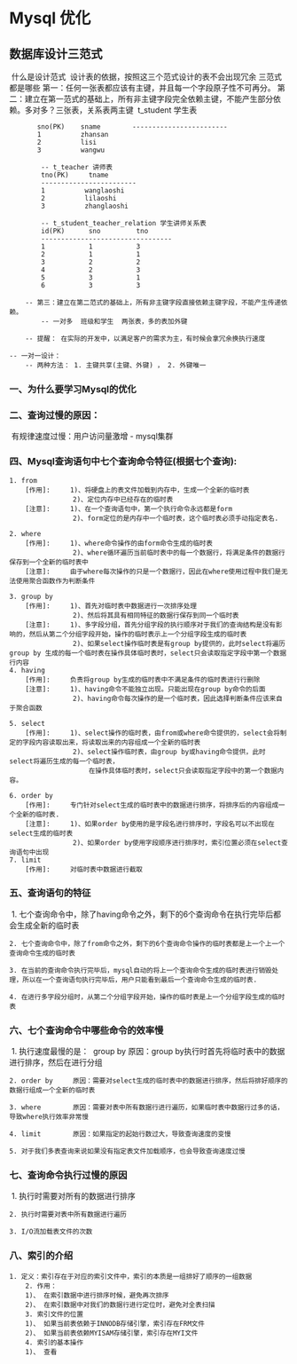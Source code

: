 # Mysql 优化

## 数据库设计三范式

​    什么是设计范式
​        设计表的依据，按照这三个范式设计的表不会出现冗余
​    三范式都是哪些
​        第一：任何一张表都应该有主键，并且每一个字段原子性不可再分。
​        第二：建立在第一范式的基础上，所有非主键字段完全依赖主键，不能产生部分依赖。
​            多对多？三张表，关系表两主键
​            t_student 学生表

           sno(PK)    sname        ------------------------
           1          zhansan
           2          lisi
           3          wangwu
```mysql
        -- t_teacher 讲师表
        tno(PK)     tname
        ------------------------
        1          wanglaoshi
        2          lilaoshi
        3          zhanglaoshi

        -- t_student_teacher_relation 学生讲师关系表
        id(PK)      sno         tno
        ---------------------------------
        1           1           3
        2           1           1
        3           2           2
        4           2           3
        5           3           1
        6           3           3

    -- 第三：建立在第二范式的基础上，所有非主键字段直接依赖主键字段，不能产生传递依赖。
        -- 一对多  班级和学生  两张表，多的表加外键

    -- 提醒： 在实际的开发中，以满足客户的需求为主，有时候会拿冗余换执行速度

-- 一对一设计：
    -- 两种方法： 1. 主键共享(主键、外键) ， 2. 外键唯一
```



### 一、为什么要学习Mysql的优化

### 二、查询过慢的原因：

​    有规律速度过慢：用户访问量激增  -  mysql集群



### 四、Mysql查询语句中七个查询命令特征(根据七个查询):

    1. from
        [作用]:     1)、将硬盘上的表文件加载到内存中，生成一个全新的临时表
        ​            2)、定位内存中已经存在的临时表
        [注意]:     1)、在一个查询语句中，第一个执行命令永远都是form
        ​            2)、form定位的是内存中一个临时表，这个临时表必须手动指定表名.

```mysql
2. where
    [作用]:     1)、where命令操作的由form命令生成的临时表
                2)、where循环遍历当前临时表中的每一个数据行，将满足条件的数据行保存到一个全新的临时表中
    [注意]:     由于where每次操作的只是一个数据行，因此在where使用过程中我们是无法使用聚合函数作为判断条件

3. group by
    [作用]:     1)、首先对临时表中数据进行一次排序处理
                2)、然后将其具有相同特征的数据行保存到同一个临时表
    [注意]:     1)、多字段分组，首先分组字段的执行顺序对于我们的查询结构是没有影响的，然后从第二个分组字段开始，操作的临时表示上一个分组字段生成的临时表
                2)、如果select操作临时表是有group by提供的，此时select将遍历group by 生成的每一个临时表在操作具体临时表时，select只会读取指定字段中第一个数据行内容
4. having
    [作用]:     负责将group by生成的临时表中不满足条件的临时表进行行删除
    [注意]:     1)、having命令不能独立出现。只能出现在group by命令的后面
                2)、having命令每次操作的是一个临时表，因此选择判断条件应该来自于聚合函数

5. select
    [作用]:     1)、select操作的临时表，由from或where命令提供的，select会将制定的字段内容读取出来，将读取出来的内容组成一个全新的临时表
                2)、select操作临时表，由group by或having命令提供，此时select将遍历生成的每一个临时表，
                    在操作具体临时表时，select只会读取指定字段中的第一个数据内容。

6. order by
    [作用]:     专门针对select生成的临时表中的数据进行排序，将排序后的内容组成一个全新的临时表.
    [注意]:     1)、如果order by使用的是字段名进行排序时，字段名可以不出现在select生成的临时表
                2)、如果order by使用字段顺序进行排序时，索引位置必须在select查询语句中出现
7. limit
    [作用]:     对临时表中数据进行截取
```

### 五、查询语句的特征

​    1. 七个查询命令中，除了having命令之外，剩下的6个查询命令在执行完毕后都会生成全新的临时表
​    

    2. 七个查询命令中，除了from命令之外，剩下的6个查询命令操作的临时表都是上一个上一个查询命令生成的临时表
    
    3. 在当前的查询命令执行完毕后，mysql自动的将上一个查询命令生成的临时表进行销毁处理，所以在一个查询语句执行完毕后，用户只能看到最后一个查询命令生成的临时表.
    
    4. 在进行多字段分组时，从第二个分组字段开始，操作的临时表是上一个分组字段生成的临时表

### 六、七个查询命令中哪些命令的效率慢

​    1. 执行速度最慢的是：
​       group by     原因：group by执行时首先将临时表中的数据进行排序，然后在进行分组
​    

```mysql
2. order by     原因：需要对select生成的临时表中的数据进行排序，然后将排好顺序的数据行组成一个全新的临时表

3. where        原因：需要对表中所有数据行进行遍历，如果临时表中数据行过多的话，导致where执行效率非常慢

4. limit        原因：如果指定的起始行数过大，导致查询速度的变慢

5. 对于我们多表查询来说如果没有指定表文件加载顺序，也会导致查询速度过慢
```

### 七、查询命令执行过慢的原因

​    1. 执行时需要对所有的数据进行排序
​    

    2. 执行时需要对表中所有数据进行遍历
    
    3. I/O流加载表文件的次数

### 八、索引的介绍

    1. 定义：索引存在于对应的索引文件中，索引的本质是一组排好了顺序的一组数据
        2. 作用：
        1)、 在索引数据中进行排序时候，避免再次排序
        2)、 在索引数据中对我们的数据行进行定位时，避免对全表扫描
        3. 索引文件的位置
        1)、 如果当前表依赖于INNODB存储引擎，索引存在FRM文件
        2)、 如果当前表依赖MYISAM存储引擎，索引存在MYI文件
        4. 索引的基本操作
        1)、 查看 
